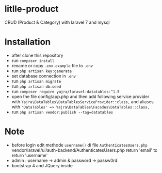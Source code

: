 # litlle-product

CRUD (Product & Category) with laravel 7 and mysql

# Installation

-   after clone this repository
-   run `composer install`
-   rename or copy `.env.example` file to `.env`
-   run `php artisan key:generate`
-   set database connection in `.env`
-   run `php artisan migrate`
-   run `php artisan db:seed`
-   run `composer require yajra/laravel-datatables:^1.5`
-   open the file config/app.php and then add following service provider with `Yajra\DataTables\DataTablesServiceProvider::class,` and aliases with `'DataTables' => Yajra\DataTables\Facades\DataTables::class,`
-   run `php artisan vendor:publish --tag=datatables`

# Note

-   before login edit methode `username()` di file `AuthenticatesUsers.php` vendor/laravel/ui/auth-backend/AuthenticatesUsers.php return 'email' to return 'username'
-   admin : username -> admin & password -> passw0rd
-   bootstrap 4 and JQuery inside
